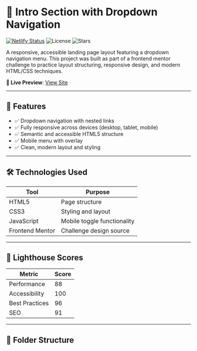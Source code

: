 # 🔽 Intro Section with Dropdown Navigation

[![Netlify Status](https://api.netlify.com/api/v1/badges/977bce7f-00b7-4620-a58b-15fa09593150/deploy-status)](https://app.netlify.com/sites/dropdown-navigation-xl/deploys)
![License](https://img.shields.io/github/license/Gideon-Cameron/Intro-section-with-dropdown-navigation-solution)
![Stars](https://img.shields.io/github/stars/Gideon-Cameron/Intro-section-with-dropdown-navigation-solution?style=social)

A responsive, accessible landing page layout featuring a dropdown navigation menu. This project was built as part of a frontend mentor challenge to practice layout structuring, responsive design, and modern HTML/CSS techniques.

**🔗 Live Preview**: [View Site](https://dropdown-navigation-xl.netlify.app/)

---

## 🌟 Features

- ✅ Dropdown navigation with nested links
- ✅ Fully responsive across devices (desktop, tablet, mobile)
- ✅ Semantic and accessible HTML5 structure
- ✅ Mobile menu with overlay
- ✅ Clean, modern layout and styling

---

## 🛠️ Technologies Used

| Tool         | Purpose                    |
|--------------|-----------------------------|
| HTML5         | Page structure              |
| CSS3          | Styling and layout          |
| JavaScript    | Mobile toggle functionality |
| Frontend Mentor | Challenge design source     |

---

## 🧪 Lighthouse Scores

| Metric         | Score |
|----------------|-------|
| Performance    | 88    |
| Accessibility  | 100   |
| Best Practices | 96    |
| SEO            | 91    |

---

## 📁 Folder Structure

